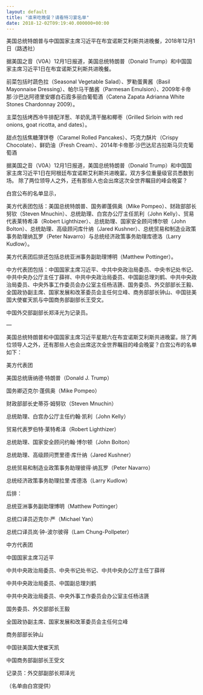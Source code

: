 ```yaml
---
layout: default
title: "谁来吃晚餐？请看特习宴名单"
date: 2018-12-02T09:19:40.000000+00:00
---
```



美国总统特朗普与中国国家主席习近平在布宜诺斯艾利斯共进晚餐，2018年12月1日（路透社）

据美国之音（V0A）12月1日报道，美国总统特朗普（Donald Trump）和中国国家主席习近平1日在布宜诺斯艾利斯共进晚餐。

前菜包括时蔬色拉（Seasonal Vegetable Salad）、罗勒蛋黄酱（Basil Mayonnaise Dressing）、帕尔马干酪酱（Parmesan Emulsion）、2009年卡帝那‧沙巴达阿德里安娜白石霞多丽白葡萄酒（Catena Zapata Adrianna White Stones Chardonnay 2009）。

主菜包括烤西冷牛排配洋葱、羊奶乳清干酪和椰枣（Grilled Sirloin with red onions, goat ricotta, and dates）。

甜点包括焦糖薄饼卷（Caramel Rolled Pancakes）、巧克力酥片（Crispy Chocolate）、鲜奶油（Fresh Cream）、2014年卡帝那‧沙巴达尼古拉斯马贝克葡萄酒

据美国之音（V0A）12月1日报道，美国总统特朗普（Donald Trump）和中国国家主席习近平1日在阿根廷布宜诺斯艾利斯共进晚宴。双方多位重量级官员悉数到场。 除了两位领导人之外，还有那些人也会出席这次全世界瞩目的峰会晚宴？

白宫公布的名单显示，

美方代表团包括：美国总统特朗普、国务卿蓬佩奥（Mike Pompeo）、财政部部长努钦（Steven Mnuchin）、总统助理、白宫办公厅主任凯利（John Kelly）、贸易代表莱特希泽（Robert Lighthizer）、总统助理、国家安全顾问博尔顿（John Bolton）、总统助理、高级顾问库什纳（Jared Kushner）、总统贸易和制造业政策事务助理纳瓦罗（Peter Navarro）与总统经济政策事务助理库德洛（Larry Kudlow）。

美方代表团后排还包括总统亚洲事务副助理博明（Matthew Pottinger）。

中方代表团包括：中国国家主席习近平、中共中央政治局委员、中央书记处书记、中共中央办公厅主任丁薛祥、中共中央政治局委员、中国副总理刘鹤、中共中央政治局委员、中央外事工作委员会办公室主任杨洁篪、国务委员、外交部部长王毅、全国政协副主席、国家发展和改革委员会主任何立峰、商务部部长钟山、中国驻美国大使崔天凯与中国商务部副部长王受文。

中国外交部副部长郑泽光为记录员。

—

美国总统特朗普和中国国家主席习近平星期六在布宜诺斯艾利斯共进晚宴。除了两位领导人之外，还有那些人也会出席这次全世界瞩目的峰会晚宴？白宫公布的名单如下：

美方代表团

美国总统唐纳德·特朗普（Donald J. Trump）

国务卿迈克尔·蓬佩奥（Mike Pompeo）

财政部部长史蒂芬·姆努钦（Steven Mnuchin）

总统助理、白宫办公厅主任约翰·凯利（John Kelly）

贸易代表罗伯特·莱特希泽（Robert Lighthizer）

总统助理、国家安全顾问约翰·博尔顿（John Bolton）

总统助理、高级顾问贾里德·库什纳（Jared Kushner）

总统贸易和制造业政策事务助理彼得·纳瓦罗（Peter Navarro）

总统经济政策事务助理拉里·库德洛（Larry Kudlow）

后排：

总统亚洲事务副助理博明（Matthew Pottinger）

总统口译员迈克尔·严（Michael Yan）

总统口译员岚·钟-波尔彼得（Lam Chung-Pollpeter）

中方代表团

中国国家主席习近平

中共中央政治局委员、中央书记处书记、中共中央办公厅主任丁薛祥

中共中央政治局委员、中国副总理刘鹤

中共中央政治局委员、中央外事工作委员会办公室主任杨洁篪

国务委员、外交部部长王毅

全国政协副主席、国家发展和改革委员会主任何立峰

商务部部长钟山

中国驻美国大使崔天凯

中国商务部副部长王受文

记录员：外交部副部长郑泽光

（名单由白宫提供）


